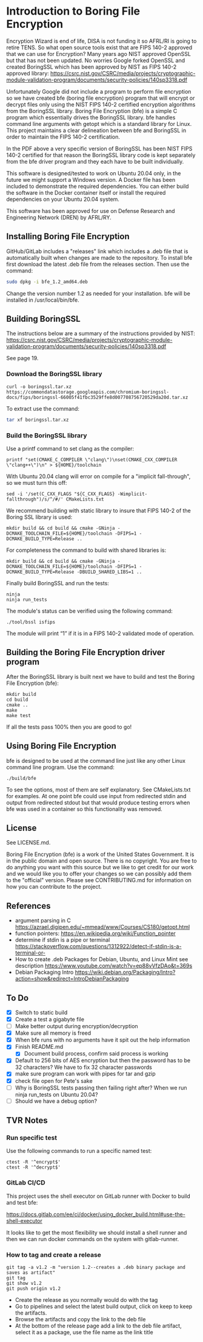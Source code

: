 # Introduction to Boring File Encryption

Encryption Wizard is end of life, DISA is not funding it so AFRL/RI is
going to retire TENS. So what open source tools exist that are FIPS
140-2 approved that we can use for Encryption?  Many years ago NIST
approved OpenSSL but that has not been updated.  No worries Google
forked OpenSSL and created BoringSSL which has been approved by NIST
as FIPS 140-2 approved library:
    https://csrc.nist.gov/CSRC/media/projects/cryptographic-module-validation-program/documents/security-policies/140sp3318.pdf

Unfortunately Google did not include a program to perform file
encryption so we have created bfe (boring file encryption) program
that will encrypt or decrypt files only using the NIST FIPS 140-2
certified encryption algorithms from the BoringSSL library.  Boring
File Encryption (bfe) is a simple C program which essentially drives 
the BoringSSL library.  bfe handles command line arguments with getopt
which is a standard library for Linux.  This project maintains a clear
delineation between bfe and BoringSSL in order to maintain the FIPS
140-2 certification.

In the PDF above a very specific version of BoringSSL has been NIST
FIPS 140-2 certified for that reason the BoringSSL library code is
kept separately from the bfe driver program and they each have to
be built individually.

This software is designed/tested to work on Ubuntu 20.04 only, in the 
future we might support a Windows version.  A Docker file has been 
included to demonstrate the required dependencies. You can either 
build the software in the Docker container itself or install the 
required dependencies on your Ubuntu 20.04 system.

This software has been approved for use on Defense Research and
Engineering Network (DREN) by AFRL/RY.

## Installing Boring File Encryption

GitHub/GitLab includes a "releases" link which includes a .deb file that
is automatically built when changes are made to the repository.  To 
install bfe first download the latest .deb file from the releases section.
Then use the command:

```bash
sudo dpkg -i bfe_1.2_amd64.deb
```

Change the version number 1.2 as needed for your installation. bfe will
be installed in /usr/local/bin/bfe.

## Building BoringSSL

The instructions below are a summary of the instructions provided by 
NIST:
https://csrc.nist.gov/CSRC/media/projects/cryptographic-module-validation-program/documents/security-policies/140sp3318.pdf

See page 19.

### Download the BoringSSL library

    curl -o boringssl.tar.xz https://commondatastorage.googleapis.com/chromium-boringssl-docs/fips/boringssl-66005f41fbc3529ffe8d007708756720529da20d.tar.xz


To extract use the command:

```bash
tar xf boringssl.tar.xz
```

### Build the BoringSSL library

Use a printf command to set clang as the compiler:

```
printf "set(CMAKE_C_COMPILER \"clang\")\nset(CMAKE_CXX_COMPILER \"clang++\")\n" > ${HOME}/toolchain
```

With Ubuntu 20.04 clang will error on compile for a "implicit fall-through", so we must turn this off:

```
sed -i '/set(C_CXX_FLAGS "${C_CXX_FLAGS} -Wimplicit-fallthrough")/s/^/#/' CMakeLists.txt
```

We recommend building with static library to insure that FIPS 140-2 
of the Boring SSL library is used:

```
mkdir build && cd build && cmake -GNinja -DCMAKE_TOOLCHAIN_FILE=${HOME}/toolchain -DFIPS=1 -DCMAKE_BUILD_TYPE=Release ..
```

For completeness the command to build with shared libraries is:

```
mkdir build && cd build && cmake -GNinja -DCMAKE_TOOLCHAIN_FILE=${HOME}/toolchain -DFIPS=1 -DCMAKE_BUILD_TYPE=Release -DBUILD_SHARED_LIBS=1 ..
```

Finally build BoringSSL and run the tests:

```
ninja
ninja run_tests
```

The module's status can be verified using the following command:

```
./tool/bssl isfips
```

The module will print “1” if it is in a FIPS 140-2 validated mode of 
operation.


## Building the Boring File Encryption driver program

After the BoringSSL library is built next we have to build and test 
the Boring File Encryption (bfe):

```
mkdir build
cd build
cmake ..
make
make test
```

If all the tests pass 100% then you are good to go!

## Using Boring File Encryption

bfe is designed to be used at the command line just like any other
Linux command line program. Use the command:

```
./build/bfe
```

To see the options, most of them are self explanatory. See CMakeLists.txt
for examples.  At one point bfe could use input from redirected stdin and
output from redirected stdout but that would produce testing errors when
bfe was used in a container so this functionality was removed. 


## License

See LICENSE.md.

Boring File Encryption (bfe) is a work of the United States Government. It 
is in the public domain and open source. There is no copyright. You are free
to do anything you want with this source but we like to get credit for our work
and we would like you to offer your changes so we can possibly add them
to the "official" version. Please see CONTRIBUTING.md for information on
how you can contribute to the project.

## References 

- argument parsing in C https://azrael.digipen.edu/~mmead/www/Courses/CS180/getopt.html
- function pointers: https://en.wikipedia.org/wiki/Function_pointer
- determine if stdin is a pipe or terminal https://stackoverflow.com/questions/1312922/detect-if-stdin-is-a-terminal-or-
- How to create .deb Packages for Debian, Ubuntu, and Linux Mint see description https://www.youtube.com/watch?v=ep88vVfzDAo&t=369s
- Debian Packaging Intro https://wiki.debian.org/Packaging/Intro?action=show&redirect=IntroDebianPackaging

## To Do

- [X] Switch to static build
- [X] Create a test a gigabyte file
- [ ] Make better output during encryption/decryption
- [X] Make sure all memory is freed
- [X] When bfe runs with no arguments have it spit out the help information
- [X] Finish README.md
    - [X] Document build process, confirm said process is working
- [X] Default to 256 bits of AES encryption but then the password has to be 32 characters? We have to fix 32 character passwords
- [X] make sure program can work with pipes for tar and gzip
- [X] check file open for Pete's sake
- [ ] Why is BoringSSL tests passing then failing right after?  When we run ninja run_tests on Ubuntu 20.04?
- [ ] Should we have a debug option?

## TVR Notes

### Run specific test

Use the following commands to run a specific named test:

```
ctest -R '^encrypt$'
ctest -R '^decrypt$'
```

### GitLab CI/CD

This project uses the shell executor on GitLab runner with Docker to build and test bfe: 

https://docs.gitlab.com/ee/ci/docker/using_docker_build.html#use-the-shell-executor

It looks like to get the most flexibility we should install a shell runner and then we can run docker
commands on the system with gitlab-runner. 

### How to tag and create a release

```
git tag -a v1.2 -m "version 1.2--creates a .deb binary package and saves as artifact"
git tag
git show v1.2
git push origin v1.2
```

- Create the release as you normally would do with the tag
- Go to pipelines and select the latest build output, click on keep to keep the artifacts.
- Browse the artifacts and copy the link to the deb file
- At the bottom of the release page add a link to the deb file artifact, select it as a package, use the file name as the link title
